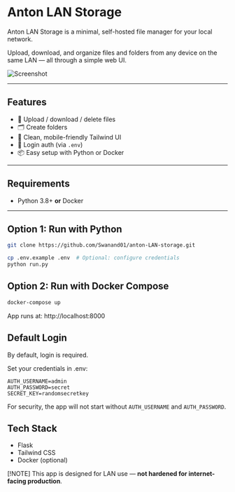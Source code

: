 # Anton LAN Storage

Anton LAN Storage is a minimal, self-hosted file manager for your local network.

Upload, download, and organize files and folders from any device on the same LAN — all through a simple web UI.

![Screenshot](https://your-screenshot-url-if-any)

---

## Features

- 📁 Upload / download / delete files
- 🗂️ Create folders
- 🎨 Clean, mobile-friendly Tailwind UI
- 🔐 Login auth (via `.env`)
- 📦 Easy setup with Python or Docker

---

## Requirements

- Python 3.8+ **or** Docker

---

## Option 1: Run with Python

```bash
git clone https://github.com/Swanand01/anton-LAN-storage.git

cp .env.example .env  # Optional: configure credentials
python run.py
```

## Option 2: Run with Docker Compose

```bash
docker-compose up
```

App runs at: http://localhost:8000

## Default Login

By default, login is required.

Set your credentials in .env:

```env
AUTH_USERNAME=admin
AUTH_PASSWORD=secret
SECRET_KEY=randomsecretkey
```

For security, the app will not start without `AUTH_USERNAME` and `AUTH_PASSWORD`.

## Tech Stack

- Flask
- Tailwind CSS
- Docker (optional)

[!NOTE] This app is designed for LAN use — **not hardened for internet-facing production**.